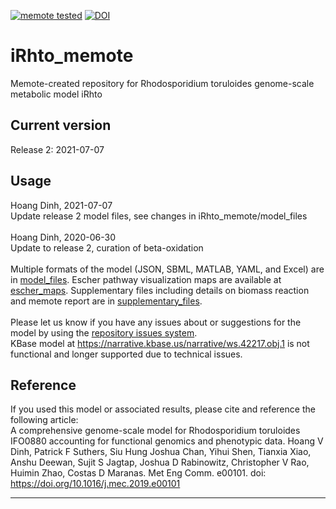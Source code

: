 [![memote tested](https://img.shields.io/badge/memote-tested-blue.svg?style=plastic)](https://github.com/maranasgroup/iRhto_memote/) [![DOI](https://zenodo.org/badge/DOI/10.5281/zenodo.2647589.svg)](https://doi.org/10.5281/zenodo.2647589)

# iRhto_memote
Memote-created repository for Rhodosporidium toruloides genome-scale metabolic model iRhto

## Current version
Release 2: 2021-07-07<br>

## Usage
Hoang Dinh, 2021-07-07<br>
Update release 2 model files, see changes in iRhto_memote/model_files<br>
<br>
Hoang Dinh, 2020-06-30<br>
Update to release 2, curation of beta-oxidation<br>
<br>
Multiple formats of the model (JSON, SBML, MATLAB, YAML, and Excel) are in <a href="https://github.com/maranasgroup/iRhto_memote/tree/master/model_files">model_files</a>. Escher pathway visualization maps are available at <a href="https://github.com/maranasgroup/iRhto_memote/tree/master/escher_maps">escher_maps</a>. Supplementary files including details on biomass reaction and memote report are in <a href="https://github.com/maranasgroup/iRhto_memote/tree/master/escher_maps">supplementary_files</a>.<br>
<br>
Please let us know if you have any issues about or suggestions for the model by using the <a href="https://github.com/maranasgroup/iRhto_memote/issues">repository issues system</a>.
<br>
KBase model at https://narrative.kbase.us/narrative/ws.42217.obj.1 is not functional and longer supported due to technical issues.

## Reference
If you used this model or associated results, please cite and reference the following article:<br>
A comprehensive genome-scale model for Rhodosporidium toruloides IFO0880 accounting for functional genomics and phenotypic data. Hoang V Dinh, Patrick F Suthers, Siu Hung Joshua Chan, Yihui Shen, Tianxia Xiao, Anshu Deewan, Sujit S Jagtap, Joshua D Rabinowitz, Christopher V Rao, Huimin Zhao, Costas D Maranas. Met Eng Comm. e00101. doi: https://doi.org/10.1016/j.mec.2019.e00101

---

